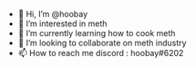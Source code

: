 - 👋 Hi, I’m @hoobay
- 👀 I’m interested in meth
- 🌱 I’m currently learning how to cook meth
- 💞️ I’m looking to collaborate on meth industry
- 📫 How to reach me discord : hoobay#6202

<!---
hoobay/hoobay is a ✨ special ✨ repository because its `README.md` (this file) appears on your GitHub profile.
You can click the Preview link to take a look at your changes.
--->
